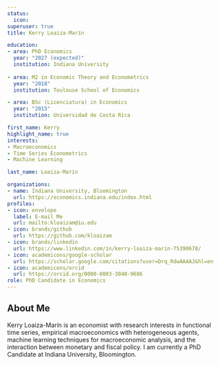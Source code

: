 ```yaml
---
status:
  icon: 
superuser: true
title: Kerry Loaiza-Marín

education:
- area: PhD Economics
  year: "2027 (expected)"
  institution: Indiana University
  
- area: M2 in Economic Theory and Econometrics
  year: "2018"
  institution: Toulouse School of Economics

- area: BSc (Licenciatura) in Economics
  year: "2015"
  institution: Universidad de Costa Rica

first_name: Kerry
highlight_name: true
interests:
- Macroeconomics
- Time Series Econometrics
- Machine Learning

last_name: Loaiza-Marín

organizations:
- name: Indiana University, Bloomington
  url: https://economics.indiana.edu/index.html
profiles:
- icon: envelope
  label: E-mail Me
  url: mailto:kloaizam@iu.edu
- icon: brands/github
  url: https://github.com/kloaizam
- icon: brands/linkedin
  url: https://www.linkedin.com/in/kerry-loaiza-marin-75390678/
- icon: academicons/google-scholar
  url: https://scholar.google.com/citations?user=Drq_RdwAAAAJ&hl=en
- icon: academicons/orcid
  url: https://orcid.org/0000-0003-3040-9686
role: PhD Candidate in Economics
---
```


## About Me

Kerry Loaiza-Marín is an economist with research interests in functional time series, empirical macroeconomics with heterogeneous agents, machine learning techniques for macroeconomic analysis, and the interaction between monetary and fiscal policy. I am currently a PhD Candidate at Indiana University, Bloomington.
